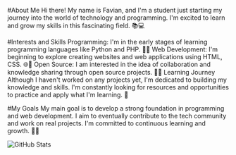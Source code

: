 #About Me
Hi there! My name is Favian, and I'm a student just starting my journey into the world of technology and programming. I'm excited to learn and grow my skills in this fascinating field. 📚💻

#Interests and Skills
Programming: I'm in the early stages of learning programming languages like Python and PHP. 🐍✨
Web Development: I'm beginning to explore creating websites and web applications using HTML, CSS. 🌐🔧
Open Source: I am interested in the idea of collaboration and knowledge sharing through open source projects. 🤝📂
Learning Journey
Although I haven't worked on any projects yet, I'm dedicated to building my knowledge and skills. I'm constantly looking for resources and opportunities to practice and apply what I'm learning. 🚀

#My Goals
My main goal is to develop a strong foundation in programming and web development. I aim to eventually contribute to the tech community and work on real projects. I'm committed to continuous learning and growth. 🌟🙌



![GitHub Stats](https://github.com/favlh/github-stats-transparent/output/generated/github-stats.svg)
